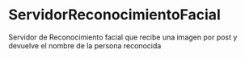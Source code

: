 # ServidorReconocimientoFacial
Servidor de Reconocimiento facial que recibe una imagen por post y devuelve el nombre de la persona reconocida
